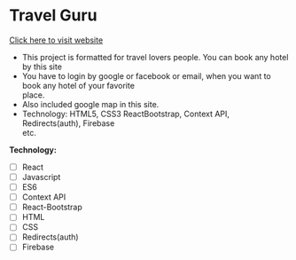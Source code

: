 # Travel Guru

[Click here to visit website](https://travel-guru-5879d.web.app/)

- This project is formatted for travel lovers people. You can book any hotel by this site  
- You have to login by google or facebook or email, when you want to book any hotel of your favorite  
place.  
- Also included google map in this site.  
- Technology: HTML5, CSS3 ReactBootstrap, Context API, Redirects(auth), Firebase  
etc.

**Technology:**

 - [ ] React
 - [ ] Javascript
 - [ ] ES6
 - [ ] Context API
 - [ ] React-Bootstrap
 - [ ] HTML
 - [ ] CSS
 - [ ] Redirects(auth)
 - [ ] Firebase
